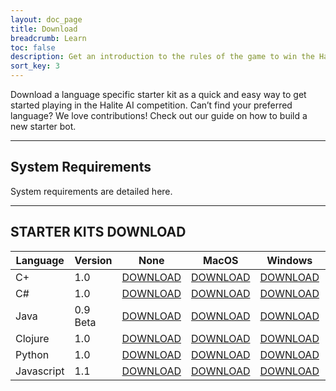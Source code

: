 ```yaml
---
layout: doc_page
title: Download
breadcrumb: Learn
toc: false
description: Get an introduction to the rules of the game to win the Halite AI Programming Challenge.
sort_key: 3
---
```


<div class="doc-section" markdown="1">

Download a language specific starter kit as a quick and easy way to get started playing in the Halite AI competition. Can’t find your preferred language? We love contributions! 
Check out our guide on how to build a new starter bot.

---

## System Requirements

System requirements are detailed here.

---

## STARTER KITS DOWNLOAD


<div class="table-container" markdown="1">

|Language|Version|None|MacOS|Windows|Linux X64|
|--------|-------|:---:|:---:|:---:|:---:|
| C+     | 1.0   |[DOWNLOAD](#)|[DOWNLOAD](#)|[DOWNLOAD](#)|[DOWNLOAD](#)|
| C#     | 1.0   |[DOWNLOAD](#)|[DOWNLOAD](#)|[DOWNLOAD](#)|[DOWNLOAD](#)|
| Java   | 0.9 Beta|[DOWNLOAD](#)|[DOWNLOAD](#)|[DOWNLOAD](#)|[DOWNLOAD](#)|
| Clojure| 1.0   |[DOWNLOAD](#)|[DOWNLOAD](#)|[DOWNLOAD](#)|[DOWNLOAD](#)|
| Python | 1.0   |[DOWNLOAD](#)|[DOWNLOAD](#)|[DOWNLOAD](#)|[DOWNLOAD](#)|
| Javascript | 1.1   |[DOWNLOAD](#)|[DOWNLOAD](#)|[DOWNLOAD](#)|[DOWNLOAD](#)|

</div>

</div>